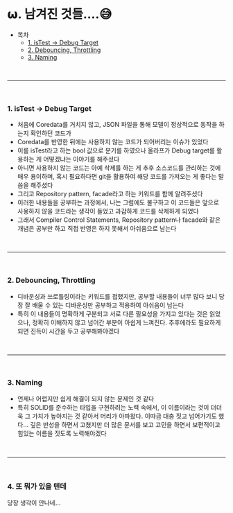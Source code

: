 # 𝞈. 남겨진 것들....😅

* 목차
    * [1. isTest -> Debug Target](#1-istest---debug-target)
    * [2. Debouncing, Throttling](#2-debouncing-throttling)
    * [3. Naming](#3-naming)

<br>

---

<br>

### 1. isTest -> Debug Target
* 처음에 Coredata를 거치지 않고, JSON 파일을 통해 모델이 정상적으로 동작을 하는지 확인하던 코드가
* Coredata를 반영한 뒤에는 사용하지 않는 코드가 되어버리는 이슈가 있었다
* 이를 isTest라고 하는 bool 값으로 분기를 하였으나 올라프가 Debug target를 활용하는 게 어떻겠냐는 이야기를 해주셨다
* 아니면 사용하지 않는 코드는 아예 삭제를 하는 게 추후 소스코드를 관리하는 것에 매우 용이하며, 혹시 필요하다면 git을 활용하여 해당 코드를 가져오는 게 좋다는 말씀을 해주셨다
* 그리고 Repository pattern, facade라고 하는 키워드를 함께 알려주셨다
* 이러한 내용들을 공부하는 과정에서, 나는 그럼에도 불구하고 이 코드들은 앞으로 사용하지 않을 코드라는 생각이 들었고 과감하게 코드를 삭제하게 되었다
* 그래서 Compiler Control Statements, Repository pattern나 facade와 같은 개념은 공부만 하고 직접 반영은 하지 못해서 아쉬움으로 남는다

<br>

---

<br>

### 2. Debouncing, Throttling
* 디바운싱과 쓰로틀링이라는 키워드를 접했지만, 공부할 내용들이 너무 많다 보니 당장 잘 배울 수 있는 디바운싱만 공부하고 적용하여 아쉬움이 남는다
* 특히 이 내용들이 명확하게 구분되고 서로 다른 필요성을 가지고 있다는 것은 읽었으나, 정확히 이해하지 않고 넘어간 부분이 아쉽게 느껴진다. 추후에라도 필요하게 되면 진득이 시간을 두고 공부해봐야겠다

<br>

---

<br>

### 3. Naming

* 언제나 어렵지만 쉽게 해결이 되지 않는 문제인 것 같다
* 특히 SOLID를 준수하는 타입을 구현하려는 노력 속에서, 이 이름이라는 것이 더더욱 그 가치가 높아지는 것 같아서 머리가 아파왔다. 이따금 대충 짓고 넘어가기도 했다... 깊은 반성을 하면서 고쳤지만 더 많은 문서를 보고 고민을 하면서 보편적이고 힘있는 이름을 짓도록 노력해야겠다

<br>

---

<br>

### 4. 또 뭐가 있을 텐데
당장 생각이 안나네...